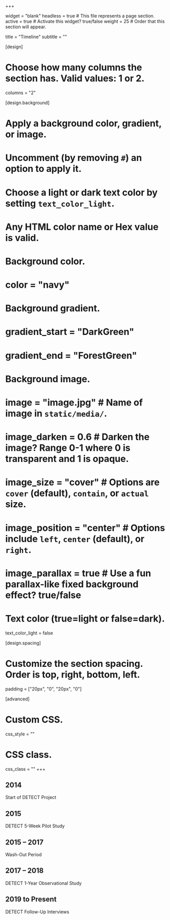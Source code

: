+++

widget = "blank" 
headless = true  # This file represents a page section.
active = true  # Activate this widget? true/false
weight = 25  # Order that this section will appear.

title = "Timeline"
subtitle = ""

[design]
  # Choose how many columns the section has. Valid values: 1 or 2.
  columns = "2"

[design.background]
  # Apply a background color, gradient, or image.
  #   Uncomment (by removing `#`) an option to apply it.
  #   Choose a light or dark text color by setting `text_color_light`.
  #   Any HTML color name or Hex value is valid.

  # Background color.
  # color = "navy"
  
  # Background gradient.
  # gradient_start = "DarkGreen"
  # gradient_end = "ForestGreen"
  
  # Background image.
  # image = "image.jpg"  # Name of image in `static/media/`.
  # image_darken = 0.6  # Darken the image? Range 0-1 where 0 is transparent and 1 is opaque.
  # image_size = "cover"  #  Options are `cover` (default), `contain`, or `actual` size.
  # image_position = "center"  # Options include `left`, `center` (default), or `right`.
  # image_parallax = true  # Use a fun parallax-like fixed background effect? true/false
  
  # Text color (true=light or false=dark).
  text_color_light = false

[design.spacing]
  # Customize the section spacing. Order is top, right, bottom, left.
  padding = ["20px", "0", "20px", "0"]

[advanced]
 # Custom CSS. 
 css_style = ""
 
 # CSS class.
 css_class = ""
+++

<div class="timeline">
  <div class="container left">
    <div class="content">
      <h2>2014</h2>
      <p>Start of DETECT Project</p>
    </div>
  </div>
  <div class="container right">
    <div class="content">
      <h2>2015</h2>
      <p>DETECT 5-Week Pilot Study</p>
    </div>
  </div>
  <div class="container right">
    <div class="content">
      <h2>2015 – 2017</h2>
      <p>Wash-Out Period</p>
    </div>
  </div>
  <div class="container right">
    <div class="content">
      <h2>2017 – 2018</h2>
      <p>DETECT 1-Year Observational Study</p>
    </div>
  </div>
  <div class="container right">
    <div class="content">
      <h2>2019 to Present</h2>
      <p>DETECT Follow-Up Interviews</p>
    </div>
  </div>
</div>
